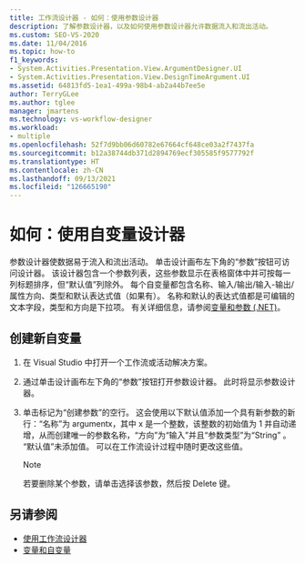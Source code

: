 ```yaml
---
title: 工作流设计器 - 如何：使用参数设计器
description: 了解参数设计器，以及如何使用参数设计器允许数据流入和流出活动。
ms.custom: SEO-VS-2020
ms.date: 11/04/2016
ms.topic: how-to
f1_keywords:
- System.Activities.Presentation.View.ArgumentDesigner.UI
- System.Activities.Presentation.View.DesignTimeArgument.UI
ms.assetid: 64813fd5-1ea1-499a-98b4-ab2a44b7ee5e
author: TerryGLee
ms.author: tglee
manager: jmartens
ms.technology: vs-workflow-designer
ms.workload:
- multiple
ms.openlocfilehash: 52f7d9bb06d60782e67664cf648ce03a2f7437fa
ms.sourcegitcommit: b12a38744db371d2894769ecf305585f9577792f
ms.translationtype: HT
ms.contentlocale: zh-CN
ms.lasthandoff: 09/13/2021
ms.locfileid: "126665190"
---
```

# <a name="how-to-use-the-argument-designer"></a>如何：使用自变量设计器

参数设计器使数据易于流入和流出活动。 单击设计画布左下角的“参数”按钮可访问设计器。 该设计器包含一个参数列表，这些参数显示在表格窗体中并可按每一列标题排序，但“默认值”列除外。 每个自变量都包含名称、输入/输出/输入-输出/属性方向、类型和默认表达式值（如果有）。 名称和默认的表达式值都是可编辑的文本字段，类型和方向是下拉项。 有关详细信息，请参阅[变量和参数 (.NET)](/dotnet/framework/windows-workflow-foundation/variables-and-arguments)。

## <a name="to-create-a-new-argument"></a>创建新自变量

1. 在 Visual Studio 中打开一个工作流或活动解决方案。

2. 通过单击设计画布左下角的“参数”按钮打开参数设计器。 此时将显示参数设计器。

3. 单击标记为“创建参数”的空行。 这会使用以下默认值添加一个具有新参数的新行：“名称”为 argumentx，其中 x 是一个整数，该整数的初始值为 1 并自动递增，从而创建唯一的参数名称，“方向”为“输入”并且“参数类型”为“String”    。 “默认值”未添加值。 可以在工作流设计过程中随时更改这些值。

    > [!NOTE]
    > 若要删除某个参数，请单击选择该参数，然后按 Delete 键。

## <a name="see-also"></a>另请参阅

- [使用工作流设计器](developing-applications-with-the-workflow-designer.md)
- [变量和自变量](/dotnet/framework/windows-workflow-foundation/variables-and-arguments)
